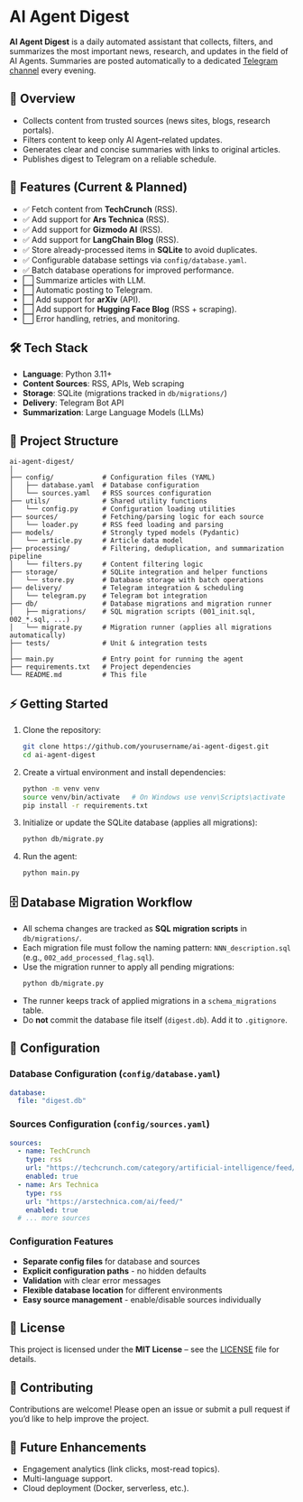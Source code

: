 # AI Agent Digest  

**AI Agent Digest** is a daily automated assistant that collects, filters, and summarizes the most important news, research, and updates in the field of AI Agents. Summaries are posted automatically to a dedicated [Telegram channel](#) every evening.  

## 🚀 Overview  
- Collects content from trusted sources (news sites, blogs, research portals).  
- Filters content to keep only AI Agent–related updates.  
- Generates clear and concise summaries with links to original articles.  
- Publishes digest to Telegram on a reliable schedule.  

## 📌 Features (Current & Planned)  
- ✅ Fetch content from **TechCrunch** (RSS).  
- ✅ Add support for **Ars Technica** (RSS).  
- ✅ Add support for **Gizmodo AI** (RSS).  
- ✅ Add support for **LangChain Blog** (RSS).   
- ✅ Store already-processed items in **SQLite** to avoid duplicates.  
- ✅ Configurable database settings via `config/database.yaml`.  
- ✅ Batch database operations for improved performance.  
- ⬜ Summarize articles with LLM.  
- ⬜ Automatic posting to Telegram.  
- ⬜ Add support for **arXiv** (API).  
- ⬜ Add support for **Hugging Face Blog** (RSS + scraping). 
- ⬜ Error handling, retries, and monitoring.  

## 🛠️ Tech Stack  
- **Language**: Python 3.11+  
- **Content Sources**: RSS, APIs, Web scraping  
- **Storage**: SQLite (migrations tracked in `db/migrations/`)  
- **Delivery**: Telegram Bot API  
- **Summarization**: Large Language Models (LLMs)  

## 📂 Project Structure  
```
ai-agent-digest/
│
├── config/            # Configuration files (YAML)
│   ├── database.yaml  # Database configuration
│   └── sources.yaml   # RSS sources configuration
├── utils/             # Shared utility functions
│   └── config.py      # Configuration loading utilities
├── sources/           # Fetching/parsing logic for each source
│   └── loader.py      # RSS feed loading and parsing
├── models/            # Strongly typed models (Pydantic)
│   └── article.py     # Article data model
├── processing/        # Filtering, deduplication, and summarization pipeline
│   └── filters.py     # Content filtering logic
├── storage/           # SQLite integration and helper functions
│   └── store.py       # Database storage with batch operations
├── delivery/          # Telegram integration & scheduling
│   └── telegram.py    # Telegram bot integration
├── db/                # Database migrations and migration runner
│   ├── migrations/    # SQL migration scripts (001_init.sql, 002_*.sql, ...)
│   └── migrate.py     # Migration runner (applies all migrations automatically)
├── tests/             # Unit & integration tests
│
├── main.py            # Entry point for running the agent
├── requirements.txt   # Project dependencies
└── README.md          # This file
```

## ⚡ Getting Started  
1. Clone the repository:  
   ```bash
   git clone https://github.com/yourusername/ai-agent-digest.git
   cd ai-agent-digest
   ```
2. Create a virtual environment and install dependencies:  
   ```bash
   python -m venv venv
   source venv/bin/activate   # On Windows use venv\Scripts\activate
   pip install -r requirements.txt
   ```
3. Initialize or update the SQLite database (applies all migrations):  
   ```bash
   python db/migrate.py
   ```
4. Run the agent:  
   ```bash
   python main.py
   ```

## 🗄 Database Migration Workflow  
- All schema changes are tracked as **SQL migration scripts** in `db/migrations/`.  
- Each migration file must follow the naming pattern: `NNN_description.sql` (e.g., `002_add_processed_flag.sql`).  
- Use the migration runner to apply all pending migrations:  
  ```bash
  python db/migrate.py
  ```
- The runner keeps track of applied migrations in a `schema_migrations` table.  
- Do **not** commit the database file itself (`digest.db`). Add it to `.gitignore`.   

## 📖 Configuration  

### Database Configuration (`config/database.yaml`)
```yaml
database:
  file: "digest.db"
```

### Sources Configuration (`config/sources.yaml`)
```yaml
sources:
  - name: TechCrunch
    type: rss
    url: "https://techcrunch.com/category/artificial-intelligence/feed/"
    enabled: true
  - name: Ars Technica
    type: rss
    url: "https://arstechnica.com/ai/feed/"
    enabled: true
  # ... more sources
```

### Configuration Features
- **Separate config files** for database and sources
- **Explicit configuration paths** - no hidden defaults
- **Validation** with clear error messages
- **Flexible database location** for different environments
- **Easy source management** - enable/disable sources individually  

## 📜 License  
This project is licensed under the **MIT License** – see the [LICENSE](LICENSE) file for details.  

## 🤝 Contributing  
Contributions are welcome! Please open an issue or submit a pull request if you’d like to help improve the project.  

## 🌟 Future Enhancements  
- Engagement analytics (link clicks, most-read topics).  
- Multi-language support.  
- Cloud deployment (Docker, serverless, etc.).  
